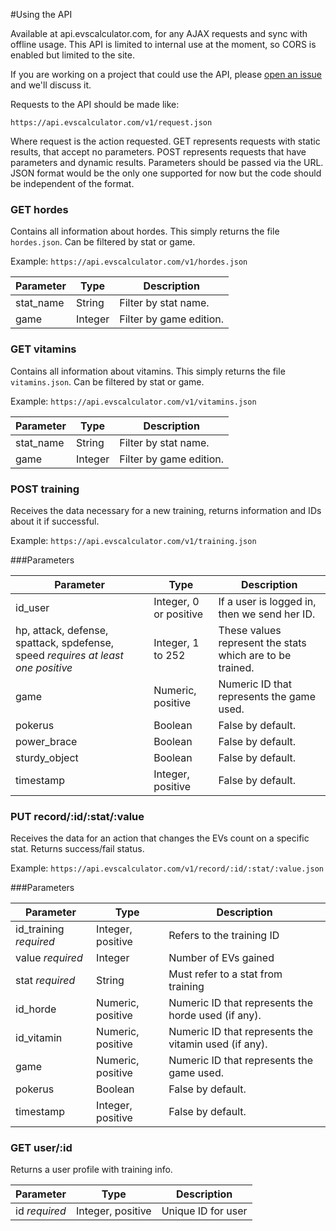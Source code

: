 #Using the API

Available at api.evscalculator.com, for any AJAX requests and sync with offline usage.
This API is limited to internal use at the moment, so CORS is enabled but limited to the site.

If you are working on a project that could use the API, please [open an issue](https://github.com/davidguerreiro/evscalculator/issues/new) and we'll discuss it.

Requests to the API should be made like:

```
https://api.evscalculator.com/v1/request.json
```

Where request is the action requested. GET represents requests with static results, that accept no parameters. POST represents requests that have parameters and dynamic results.
Parameters should be passed via the URL. JSON format would be the only one supported for now but the code should be independent of the format.


### GET hordes
Contains all information about hordes. This simply returns the file `hordes.json`.
Can be filtered by stat or game.

Example: `https://api.evscalculator.com/v1/hordes.json`

Parameter		| Type		| Description
---- 			| ----		| ----
stat_name		| String 	| Filter by stat name.
game			| Integer 	| Filter by game edition.



### GET vitamins
Contains all information about vitamins. This simply returns the file `vitamins.json`.
Can be filtered by stat or game.

Example: `https://api.evscalculator.com/v1/vitamins.json`

Parameter		| Type		| Description
---- 			| ----		| ----
stat_name		| String 	| Filter by stat name.
game			| Integer 	| Filter by game edition.



### POST training
Receives the data necessary for a new training, returns information and IDs about it if successful.

Example: `https://api.evscalculator.com/v1/training.json`

###Parameters

Parameter		| Type	 					| Description
---- 			| ----	 					| ----
id_user			| Integer, 0 or positive 	| If a user is logged in, then we send her ID.
hp, attack, defense, spattack, spdefense, speed _requires at least one positive_ |  Integer, 1 to 252 | These values represent the stats which are to be trained.
game 			|  Numeric, positive 		| Numeric ID that represents the game used. 
pokerus 		|  Boolean 					| False by default.
power_brace 	|  Boolean 					| False by default.
sturdy_object 	|  Boolean					| False by default.
timestamp 		|  Integer, positive		| False by default.


	
### PUT record/:id/:stat/:value
Receives the data for an action that changes the EVs count on a specific stat.
Returns success/fail status.

Example: `https://api.evscalculator.com/v1/record/:id/:stat/:value.json`

###Parameters

Parameter				| Type	 				| Description
---- 					| ----	 				| ----
id_training _required_	| Integer, positive	 	| Refers to the training ID
value _required_	| Integer				| Number of EVs gained
stat _required_	| String				| Must refer to a stat from training
id_horde 				| Numeric, positive 	| Numeric ID that represents the horde used (if any).
id_vitamin 				| Numeric, positive 	| Numeric ID that represents the vitamin used (if any).
game 					| Numeric, positive 	| Numeric ID that represents the game used. 
pokerus 				| Boolean 				| False by default.
timestamp 				| Integer, positive		| False by default.



### GET user/:id
Returns a user profile with training info.

Parameter		| Type					| Description
---- 			| ----					| ----
id _required_	| Integer, positive 	| Unique ID for user





